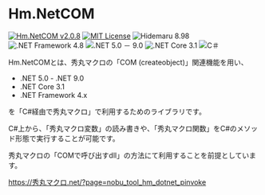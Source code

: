 # Hm.NetCOM

[![Hm.NetCOM v2.0.8](https://img.shields.io/badge/Hm.NetCOM-v2.0.8-6479ff.svg)](https://github.com/komiyamma/hidemaru_dotnet_com/releases)
[![MIT License](https://img.shields.io/badge/license-MIT-blue.svg?style=flat)](LICENSE)
![Hidemaru 8.98](https://img.shields.io/badge/Hidemaru-v8.98-6479ff.svg)
![.NET Framework 4.8](https://img.shields.io/badge/.NET_Framework-4.7_－_4.8-6479ff.svg)
![.NET 5.0 － 9.0](https://img.shields.io/badge/.NET-5.0_－_9.0-6479ff.svg)
![.NET Core 3.1](https://img.shields.io/badge/.NET_Core-3.1-6479ff.svg)
![C＃](https://img.shields.io/badge/C＃-v7.3_over-6479ff.svg)


Hm.NetCOMとは、秀丸マクロの「COM (createobject)」関連機能を用い、
- .NET 5.0 - .NET 9.0
- .NET Core 3.1
- .NET Framework 4.x

を「C#経由で秀丸マクロ」で利用するためのライブラリです。  


C#上から、「秀丸マクロ変数」の読み書きや、「秀丸マクロ関数」をC#のメソッド形態で実行することが可能です。  

秀丸マクロの「COMで呼び出すdll」の方法にて利用することを前提としています。  

https://秀丸マクロ.net/?page=nobu_tool_hm_dotnet_pinvoke